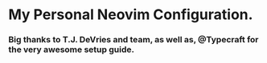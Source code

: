 # My Personal Neovim Configuration.
### Big thanks to T.J. DeVries and team, as well as, @Typecraft for the very awesome setup guide.
